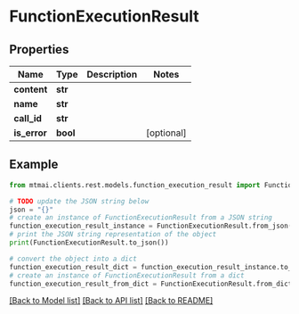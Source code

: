 # FunctionExecutionResult


## Properties

Name | Type | Description | Notes
------------ | ------------- | ------------- | -------------
**content** | **str** |  | 
**name** | **str** |  | 
**call_id** | **str** |  | 
**is_error** | **bool** |  | [optional] 

## Example

```python
from mtmai.clients.rest.models.function_execution_result import FunctionExecutionResult

# TODO update the JSON string below
json = "{}"
# create an instance of FunctionExecutionResult from a JSON string
function_execution_result_instance = FunctionExecutionResult.from_json(json)
# print the JSON string representation of the object
print(FunctionExecutionResult.to_json())

# convert the object into a dict
function_execution_result_dict = function_execution_result_instance.to_dict()
# create an instance of FunctionExecutionResult from a dict
function_execution_result_from_dict = FunctionExecutionResult.from_dict(function_execution_result_dict)
```
[[Back to Model list]](../README.md#documentation-for-models) [[Back to API list]](../README.md#documentation-for-api-endpoints) [[Back to README]](../README.md)



